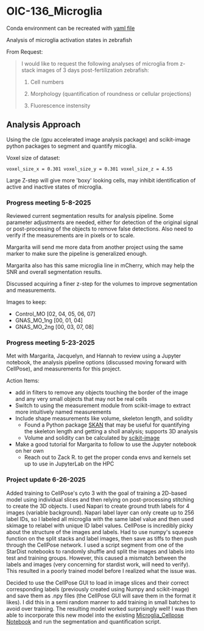 # OIC-136_Microglia

Conda environment can be recreated with [yaml file](/CellPoseCLE.yaml)

Analysis of microglia activation states in zebrafish

From Request:
>I would like to request the following analyses of microglia from z-stack images of 3 days post-fertilization zebrafish:
>
> 1. Cell numbers
>
> 2. Morphology (quantification of roundness or cellular projections)
>
> 3. Fluorescence instensity

## Analysis Approach
Using the cle (gpu accelerated image analysis package) and scikit-image python packages to segment and quantify micoglia.

Voxel size of dataset:

`voxel_size_x = 0.301
voxel_size_y = 0.301
voxel_size_z = 4.55`

Large Z-step will give more 'boxy' looking cells, may inhibit identification of active and inactive states of microglia.

### Progress meeting 5-8-2025
Reviewed current segmentation results for analysis pipeline. Some parameter adjustments are needed, either for detection of the original signal or post-processing of the objects to remove false detections. Also need to verify if the measurements are in pixels or to scale.

Margarita will send me more data from another project using the same marker to make sure the pipeline is generalized enough.

Margarita also has this same microglia line in mCherry, which may help the SNR and overall segmentation results. 

Discussed acquiring a finer z-step for the volumes to improve segmentation and measurements.

Images to keep:
- Control_MO [02, 04, 05, 06, 07]
- GNAS_MO_1ng [00, 01, 04]
- GNAS_MO_2ng [00, 03, 07, 08]

### Progress meeting 5-23-2025
Met with Margarita, Jacquelyn, and Hannah to review using a Jupyter notebook, the analysis pipeline options (discussed moving forward with CellPose), and measurements for this project. 

Action Items:
- add in filters to remove any objects touching the border of the image and any very small objects that may not be real cells
- Switch to using the measurement module from scikit-image to extract more intuitively named measurements
- Include shape measurements like volume, skeleton length, and solidity
    - Found a Python package [SKAN](https://skeleton-analysis.org/stable/getting_started/index.html) that may be useful for quantifying the skeleton length and getting a sholl analysis; supports 3D analysis
    - Volume and solidity can be calculated by [scikit-image](https://scikit-image.org/docs/dev/api/skimage.measure.html#skimage.measure.regionprops)
- Make a good tutorial for Margarita to follow to use the Jupyter notebook on her own
    - Reach out to Zack R. to get the proper conda envs and kernels set up to use in JupyterLab on the HPC

### Project update 6-26-2025
Added training to CellPose's cyto 3 with the goal of training a 2D-based model using individual slices and then relying on post-processing stitching to create the 3D objects. I used Napari to create ground truth labels for 4 images (variable background). Napari label layer can only create up to 256 label IDs, so I labeled all microglia with the same label value and then used skimage to relabel with unique ID label values. CellPose is incredibly picky about the structure of the images and labels. Had to use numpy's squeeze function on the split stacks and label images, then save as tiffs to then push through the CellPose network. I used a script segment from one of the StarDist notebooks to randomly shuffle and split the images and labels into test and training groups. However, this caused a mismatch between the labels and images (very concerning for stardist work, will need to verify). This resulted in a poorly trained model before I realized what the issue was. 

Decided to use the CellPose GUI to load in image slices and their correct corresponding labels (previously created using Numpy and scikit-image) and save them as .npy files (the CellPose GUI will save them in the format it likes). I did this in a semi random manner to add training in small batches to avoid over training. The resulting model worked surprisingly well! I was then able to incorporate this new model into the existing [Microglia_Cellpose Notebook](/Microglia_CellPose.ipynb) and run the segmentation and quantification script.